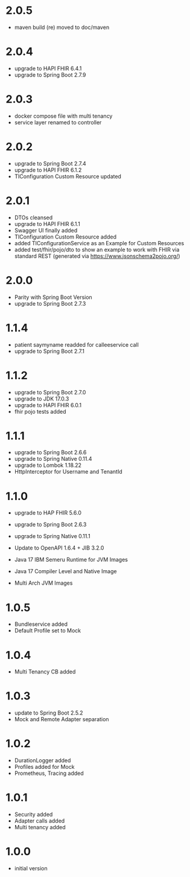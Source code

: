 # 2.0.5
- maven build (re) moved to doc/maven

# 2.0.4
- upgrade to HAPI FHIR 6.4.1
- upgrade to Spring Boot 2.7.9

# 2.0.3
- docker compose file with multi tenancy
- service layer renamed to controller

# 2.0.2
- upgrade to Spring Boot 2.7.4
- upgrade to HAPI FHIR 6.1.2
- TIConfiguration Custom Resource updated

# 2.0.1
- DTOs cleansed
- upgrade to HAPI FHIR 6.1.1
- Swagger UI finally added
- TIConfiguration Custom Resource added
- added TIConfigurationService as an Example for Custom Resources
- added test/fhir/pojo/dto to show an example to work with FHIR via standard REST (generated via https://www.jsonschema2pojo.org/)

# 2.0.0
- Parity with Spring Boot Version
- upgrade to Spring Boot 2.7.3

# 1.1.4
- patient saymyname readded for calleeservice call   
- upgrade to Spring Boot 2.7.1

# 1.1.2
- upgrade to Spring Boot 2.7.0
- upgrade to JDK 17.0.3
- upgrade to HAPI FHIR 6.0.1
- fhir pojo tests added

# 1.1.1
- upgrade to Spring Boot 2.6.6
- upgrade to Spring Native 0.11.4
- upgrade to Lombok 1.18.22
- HttpInterceptor for Username and TenantId

# 1.1.0
- upgrade to HAP FHIR 5.6.0

- upgrade to Spring Boot 2.6.3
- upgrade to Spring Native 0.11.1
- Update to OpenAPI 1.6.4 + JIB 3.2.0

- Java 17 IBM Semeru Runtime for JVM Images
- Java 17 Compiler Level and Native Image
- Multi Arch JVM Images

# 1.0.5
- Bundleservice added
- Default Profile set to Mock

# 1.0.4
- Multi Tenancy CB added

# 1.0.3
- update to Spring Boot 2.5.2
- Mock and Remote Adapter separation

# 1.0.2
- DurationLogger added
- Profiles added for Mock
- Prometheus, Tracing added

# 1.0.1
- Security added
- Adapter calls added
- Multi tenancy added

# 1.0.0
- initial version